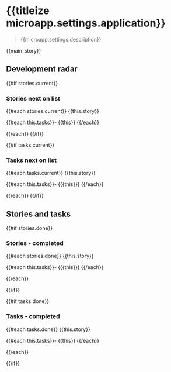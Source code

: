 # {{titleize microapp.settings.application}}

> {{microapp.settings.description}}

{{main_story}}

## Development radar

{{#if stories.current}}
### Stories next on list

{{#each stories.current}}
{{this.story}}

{{#each this.tasks}}- {{this}}
{{/each}}

{{/each}}
{{/if}}

{{#if tasks.current}}
### Tasks next on list

{{#each tasks.current}}
{{this.story}}

{{#each this.tasks}}- {{{this}}}
{{/each}}

{{/each}}
{{/if}}

## Stories and tasks

{{#if stories.done}}

### Stories - completed

{{#each stories.done}}
{{this.story}}

{{#each this.tasks}}- {{{this}}}
{{/each}}

{{/each}}

{{/if}}

{{#if tasks.done}}

### Tasks - completed

{{#each tasks.done}}
{{this.story}}

{{#each this.tasks}}- {{this}}
{{/each}}

{{/each}}

{{/if}}
